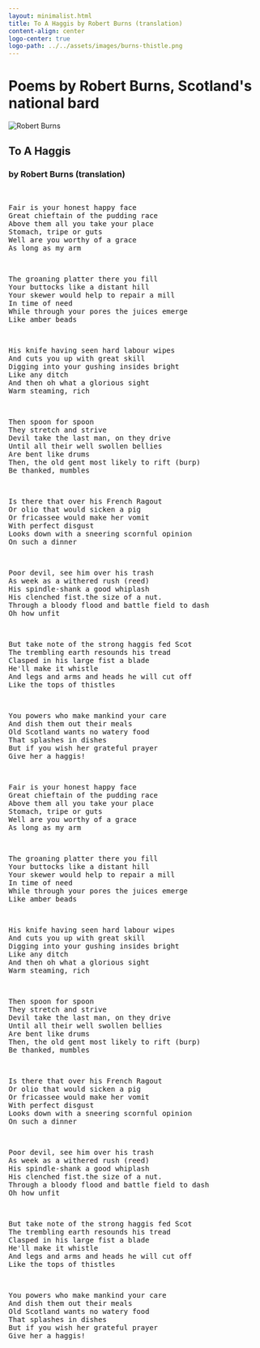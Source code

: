 ```yaml
---
layout: minimalist.html
title: To A Haggis by Robert Burns (translation)
content-align: center
logo-center: true
logo-path: ../../assets/images/burns-thistle.png
---
```

# Poems by Robert Burns, Scotland's national bard

![Robert Burns](../../assets/images/burns-robert-burns.png)

## To A Haggis

### by Robert Burns (translation)

&nbsp;

<pre>Fair is your honest happy face
Great chieftain of the pudding race
Above them all you take your place
Stomach, tripe or guts
Well are you worthy of a grace
As long as my arm</pre>
&nbsp;
<pre>The groaning platter there you fill
Your buttocks like a distant hill
Your skewer would help to repair a mill
In time of need
While through your pores the juices emerge
Like amber beads</pre>
&nbsp;
<pre>His knife having seen hard labour wipes
And cuts you up with great skill
Digging into your gushing insides bright
Like any ditch
And then oh what a glorious sight
Warm steaming, rich</pre>
&nbsp;
<pre>Then spoon for spoon
They stretch and strive
Devil take the last man, on they drive
Until all their well swollen bellies
Are bent like drums
Then, the old gent most likely to rift (burp)
Be thanked, mumbles</pre>
&nbsp;
<pre>Is there that over his French Ragout
Or olio that would sicken a pig
Or fricassee would make her vomit
With perfect disgust
Looks down with a sneering scornful opinion
On such a dinner</pre>
&nbsp;
<pre>Poor devil, see him over his trash
As week as a withered rush (reed)
His spindle-shank a good whiplash
His clenched fist.the size of a nut.
Through a bloody flood and battle field to dash
Oh how unfit</pre>
&nbsp;
<pre>But take note of the strong haggis fed Scot
The trembling earth resounds his tread
Clasped in his large fist a blade
He'll make it whistle
And legs and arms and heads he will cut off
Like the tops of thistles</pre>
&nbsp;
<pre>You powers who make mankind your care
And dish them out their meals
Old Scotland wants no watery food
That splashes in dishes
But if you wish her grateful prayer
Give her a haggis!</pre>
&nbsp;
<pre>Fair is your honest happy face
Great chieftain of the pudding race
Above them all you take your place
Stomach, tripe or guts
Well are you worthy of a grace
As long as my arm</pre>
&nbsp;
<pre>The groaning platter there you fill
Your buttocks like a distant hill
Your skewer would help to repair a mill
In time of need
While through your pores the juices emerge
Like amber beads</pre>
&nbsp;
<pre>His knife having seen hard labour wipes
And cuts you up with great skill
Digging into your gushing insides bright
Like any ditch
And then oh what a glorious sight
Warm steaming, rich</pre>
&nbsp;
<pre>Then spoon for spoon
They stretch and strive
Devil take the last man, on they drive
Until all their well swollen bellies
Are bent like drums
Then, the old gent most likely to rift (burp)
Be thanked, mumbles</pre>
&nbsp;
<pre>Is there that over his French Ragout
Or olio that would sicken a pig
Or fricassee would make her vomit
With perfect disgust
Looks down with a sneering scornful opinion
On such a dinner</pre>
&nbsp;
<pre>Poor devil, see him over his trash
As week as a withered rush (reed)
His spindle-shank a good whiplash
His clenched fist.the size of a nut.
Through a bloody flood and battle field to dash
Oh how unfit</pre>
&nbsp;
<pre>But take note of the strong haggis fed Scot
The trembling earth resounds his tread
Clasped in his large fist a blade
He'll make it whistle
And legs and arms and heads he will cut off
Like the tops of thistles</pre>
&nbsp;
<pre>You powers who make mankind your care
And dish them out their meals
Old Scotland wants no watery food
That splashes in dishes
But if you wish her grateful prayer
Give her a haggis!</pre>
